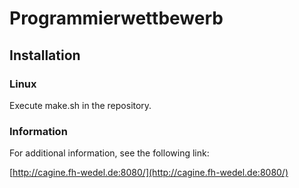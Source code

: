 # Programmierwettbewerb #

## Installation

### Linux ###

Execute make.sh in the repository.

### Information ####

For additional information, see the following link:

[http://cagine.fh-wedel.de:8080/](http://cagine.fh-wedel.de:8080/)
